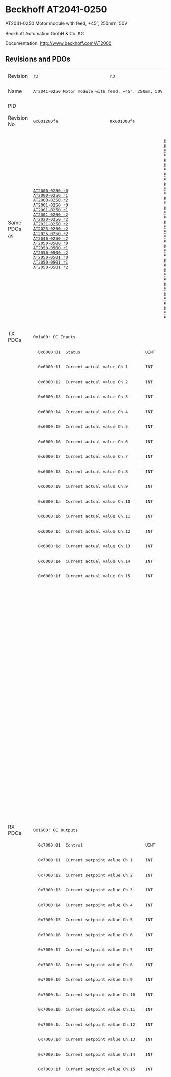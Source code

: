# Beckhoff AT2041-0250

AT2041-0250 Motor module with feed, +45°, 250mm, 50V

Beckhoff Automation GmbH & Co. KG

Documentation: <a href="http://www.beckhoff.com/AT2000">http://www.beckhoff.com/AT2000</a>

## Revisions and PDOs
<table>
<tr >
<td class="first">Revision</td>
<td ><pre>r2</pre></td>
<td ><pre>r3</pre></td>
<td ><pre>r4</pre></td>
<td ><pre>r5</pre></td>
<td ><pre>r6</pre></td>
<td ><pre>r7</pre></td>
<td ><pre>r8</pre></td>
</tr>
<tr >
<td class="first">Name</td>
<td  colspan=2 align="center"><pre>AT2041-0250 Motor module with feed, +45°, 250mm, 50V</pre></td>
<td  colspan=5 align="center"><pre>AT2041-0250 Motor module with feed, +45°, 250mm, 48V</pre></td>
</tr>
<tr >
<td class="first">PID</td>
<td  colspan=7 align="center"><pre>0x07f95012</pre></td>
</tr>
<tr >
<td class="first">Revision No</td>
<td ><pre>0x001200fa</pre></td>
<td ><pre>0x001300fa</pre></td>
<td ><pre>0x001400fa</pre></td>
<td ><pre>0x001500fa</pre></td>
<td ><pre>0x001600fa</pre></td>
<td ><pre>0x001700fa</pre></td>
<td ><pre>0x001800fa</pre></td>
</tr>
<tr >
<td class="first">Same PDOs as</td>
<td ><pre><a href="AT2000-0250">AT2000-0250 r0</a><br/><a href="AT2000-0250">AT2000-0250 r1</a><br/><a href="AT2000-0250">AT2000-0250 r2</a><br/><a href="AT2001-0250">AT2001-0250 r0</a><br/><a href="AT2001-0250">AT2001-0250 r1</a><br/><a href="AT2001-0250">AT2001-0250 r2</a><br/><a href="AT2020-0250">AT2020-0250 r2</a><br/><a href="AT2021-0250">AT2021-0250 r2</a><br/><a href="AT2025-0250">AT2025-0250 r2</a><br/><a href="AT2026-0250">AT2026-0250 r2</a><br/><a href="AT2040-0250">AT2040-0250 r2</a><br/><a href="AT2050-0500">AT2050-0500 r0</a><br/><a href="AT2050-0500">AT2050-0500 r1</a><br/><a href="AT2050-0500">AT2050-0500 r2</a><br/><a href="AT2050-0501">AT2050-0501 r0</a><br/><a href="AT2050-0501">AT2050-0501 r1</a><br/><a href="AT2050-0501">AT2050-0501 r2</a></pre></td>
<td  colspan=4 align="center"><pre><a href="AT2000-0250">AT2000-0250 r3</a><br/><a href="AT2000-0250">AT2000-0250 r4</a><br/><a href="AT2000-0250">AT2000-0250 r5</a><br/><a href="AT2000-0250">AT2000-0250 r6</a><br/><a href="AT2001-0250">AT2001-0250 r3</a><br/><a href="AT2001-0250">AT2001-0250 r4</a><br/><a href="AT2001-0250">AT2001-0250 r5</a><br/><a href="AT2001-0250">AT2001-0250 r6</a><br/><a href="AT2002-0249">AT2002-0249 r5</a><br/><a href="AT2002-0249">AT2002-0249 r6</a><br/><a href="AT2020-0250">AT2020-0250 r3</a><br/><a href="AT2020-0250">AT2020-0250 r4</a><br/><a href="AT2020-0250">AT2020-0250 r5</a><br/><a href="AT2020-0250">AT2020-0250 r6</a><br/><a href="AT2021-0250">AT2021-0250 r3</a><br/><a href="AT2021-0250">AT2021-0250 r4</a><br/><a href="AT2021-0250">AT2021-0250 r5</a><br/><a href="AT2021-0250">AT2021-0250 r6</a><br/><a href="AT2025-0250">AT2025-0250 r3</a><br/><a href="AT2025-0250">AT2025-0250 r4</a><br/><a href="AT2025-0250">AT2025-0250 r5</a><br/><a href="AT2025-0250">AT2025-0250 r6</a><br/><a href="AT2026-0250">AT2026-0250 r3</a><br/><a href="AT2026-0250">AT2026-0250 r4</a><br/><a href="AT2026-0250">AT2026-0250 r5</a><br/><a href="AT2026-0250">AT2026-0250 r6</a><br/><a href="AT2040-0250">AT2040-0250 r3</a><br/><a href="AT2040-0250">AT2040-0250 r4</a><br/><a href="AT2040-0250">AT2040-0250 r5</a><br/><a href="AT2040-0250">AT2040-0250 r6</a><br/><a href="AT2050-0500">AT2050-0500 r3</a><br/><a href="AT2050-0500">AT2050-0500 r4</a><br/><a href="AT2050-0500">AT2050-0500 r5</a><br/><a href="AT2050-0500">AT2050-0500 r6</a><br/><a href="AT2050-0501">AT2050-0501 r3</a><br/><a href="AT2050-0501">AT2050-0501 r4</a><br/><a href="AT2050-0501">AT2050-0501 r5</a><br/><a href="AT2050-0501">AT2050-0501 r6</a></pre></td>
<td  colspan=2 align="center"><pre><a href="AT2000-0233">AT2000-0233 r6</a><br/><a href="AT2000-0233">AT2000-0233 r7</a><br/><a href="AT2000-0233">AT2000-0233 r8</a><br/><a href="AT2000-0249">AT2000-0249 r8</a><br/><a href="AT2000-0250">AT2000-0250 r7</a><br/><a href="AT2000-0250">AT2000-0250 r8</a><br/><a href="AT2001-0250">AT2001-0250 r7</a><br/><a href="AT2001-0250">AT2001-0250 r8</a><br/><a href="AT2002-0249">AT2002-0249 r7</a><br/><a href="AT2002-0249">AT2002-0249 r8</a><br/><a href="AT2002-0250">AT2002-0250 r6</a><br/><a href="AT2002-0250">AT2002-0250 r7</a><br/><a href="AT2002-0250">AT2002-0250 r8</a><br/><a href="AT2020-0250">AT2020-0250 r7</a><br/><a href="AT2020-0250">AT2020-0250 r8</a><br/><a href="AT2021-0250">AT2021-0250 r7</a><br/><a href="AT2021-0250">AT2021-0250 r8</a><br/><a href="AT2025-0250">AT2025-0250 r7</a><br/><a href="AT2025-0250">AT2025-0250 r8</a><br/><a href="AT2026-0250">AT2026-0250 r7</a><br/><a href="AT2026-0250">AT2026-0250 r8</a><br/><a href="AT2040-0250">AT2040-0250 r7</a><br/><a href="AT2040-0250">AT2040-0250 r8</a><br/><a href="AT2042-0250">AT2042-0250 r8</a><br/><a href="AT2050-0500">AT2050-0500 r7</a><br/><a href="AT2050-0500">AT2050-0500 r8</a><br/><a href="AT2050-0501">AT2050-0501 r7</a><br/><a href="AT2050-0501">AT2050-0501 r8</a><br/><a href="ATH2000-0250">ATH2000-0250 r6</a><br/><a href="ATH2000-0250">ATH2000-0250 r7</a><br/><a href="ATH2000-0250">ATH2000-0250 r8</a><br/><a href="ATH2040-0250">ATH2040-0250 r6</a><br/><a href="ATH2040-0250">ATH2040-0250 r7</a><br/><a href="ATH2040-0250">ATH2040-0250 r8</a><br/><a href="ATH2050-0500">ATH2050-0500 r6</a><br/><a href="ATH2050-0500">ATH2050-0500 r7</a><br/><a href="ATH2050-0500">ATH2050-0500 r8</a><br/><a href="ATH2050-0501">ATH2050-0501 r6</a><br/><a href="ATH2050-0501">ATH2050-0501 r7</a><br/><a href="ATH2050-0501">ATH2050-0501 r8</a></pre></td>
</tr>
<tr class="txpdo pdosection">
<td class="first" rowspan=33 valign=top>TX PDOs</td>
<td colspan=7 align="left"><pre>0x1a00: CC Inputs</pre></td>
<td></td>
</tr>
<tr class="txpdo">
<td class="first" colspan=7 align="left"><pre>  0x6000:01  Status                          UINT</pre></td>
</tr>
<tr class="txpdo">
<td class="first" colspan=7 align="left"><pre>  0x6000:11  Current actual value Ch.1       INT</pre></td>
</tr>
<tr class="txpdo">
<td class="first" colspan=7 align="left"><pre>  0x6000:12  Current actual value Ch.2       INT</pre></td>
</tr>
<tr class="txpdo">
<td class="first" colspan=7 align="left"><pre>  0x6000:13  Current actual value Ch.3       INT</pre></td>
</tr>
<tr class="txpdo">
<td class="first" colspan=7 align="left"><pre>  0x6000:14  Current actual value Ch.4       INT</pre></td>
</tr>
<tr class="txpdo">
<td class="first" colspan=7 align="left"><pre>  0x6000:15  Current actual value Ch.5       INT</pre></td>
</tr>
<tr class="txpdo">
<td class="first" colspan=7 align="left"><pre>  0x6000:16  Current actual value Ch.6       INT</pre></td>
</tr>
<tr class="txpdo">
<td class="first" colspan=7 align="left"><pre>  0x6000:17  Current actual value Ch.7       INT</pre></td>
</tr>
<tr class="txpdo">
<td class="first" colspan=7 align="left"><pre>  0x6000:18  Current actual value Ch.8       INT</pre></td>
</tr>
<tr class="txpdo">
<td class="first" colspan=7 align="left"><pre>  0x6000:19  Current actual value Ch.9       INT</pre></td>
</tr>
<tr class="txpdo">
<td class="first" colspan=7 align="left"><pre>  0x6000:1a  Current actual value Ch.10      INT</pre></td>
</tr>
<tr class="txpdo">
<td class="first" colspan=7 align="left"><pre>  0x6000:1b  Current actual value Ch.11      INT</pre></td>
</tr>
<tr class="txpdo">
<td class="first" colspan=7 align="left"><pre>  0x6000:1c  Current actual value Ch.12      INT</pre></td>
</tr>
<tr class="txpdo">
<td class="first" colspan=7 align="left"><pre>  0x6000:1d  Current actual value Ch.13      INT</pre></td>
</tr>
<tr class="txpdo">
<td class="first" colspan=7 align="left"><pre>  0x6000:1e  Current actual value Ch.14      INT</pre></td>
</tr>
<tr class="txpdo">
<td class="first" colspan=7 align="left"><pre>  0x6000:1f  Current actual value Ch.15      INT</pre></td>
</tr>
<tr class="txpdo pdosection">
<td class="first" colspan=5 align="left"></td>
<td  colspan=2 align="left"><pre>0x1a01: CC Inputs 14 Ch</pre></td>
</tr>
<tr class="txpdo">
<td class="first" colspan=5 align="left"></td>
<td  colspan=2 align="left"><pre>  0x6000:01  Status                          UINT</pre></td>
</tr>
<tr class="txpdo">
<td class="first" colspan=5 align="left"></td>
<td  colspan=2 align="left"><pre>  0x6000:11  Current actual value Ch.1       INT</pre></td>
</tr>
<tr class="txpdo">
<td class="first" colspan=5 align="left"></td>
<td  colspan=2 align="left"><pre>  0x6000:12  Current actual value Ch.2       INT</pre></td>
</tr>
<tr class="txpdo">
<td class="first" colspan=5 align="left"></td>
<td  colspan=2 align="left"><pre>  0x6000:13  Current actual value Ch.3       INT</pre></td>
</tr>
<tr class="txpdo">
<td class="first" colspan=5 align="left"></td>
<td  colspan=2 align="left"><pre>  0x6000:14  Current actual value Ch.4       INT</pre></td>
</tr>
<tr class="txpdo">
<td class="first" colspan=5 align="left"></td>
<td  colspan=2 align="left"><pre>  0x6000:15  Current actual value Ch.5       INT</pre></td>
</tr>
<tr class="txpdo">
<td class="first" colspan=5 align="left"></td>
<td  colspan=2 align="left"><pre>  0x6000:16  Current actual value Ch.6       INT</pre></td>
</tr>
<tr class="txpdo">
<td class="first" colspan=5 align="left"></td>
<td  colspan=2 align="left"><pre>  0x6000:17  Current actual value Ch.7       INT</pre></td>
</tr>
<tr class="txpdo">
<td class="first" colspan=5 align="left"></td>
<td  colspan=2 align="left"><pre>  0x6000:18  Current actual value Ch.8       INT</pre></td>
</tr>
<tr class="txpdo">
<td class="first" colspan=5 align="left"></td>
<td  colspan=2 align="left"><pre>  0x6000:19  Current actual value Ch.9       INT</pre></td>
</tr>
<tr class="txpdo">
<td class="first" colspan=5 align="left"></td>
<td  colspan=2 align="left"><pre>  0x6000:1a  Current actual value Ch.10      INT</pre></td>
</tr>
<tr class="txpdo">
<td class="first" colspan=5 align="left"></td>
<td  colspan=2 align="left"><pre>  0x6000:1b  Current actual value Ch.11      INT</pre></td>
</tr>
<tr class="txpdo">
<td class="first" colspan=5 align="left"></td>
<td  colspan=2 align="left"><pre>  0x6000:1c  Current actual value Ch.12      INT</pre></td>
</tr>
<tr class="txpdo">
<td class="first" colspan=5 align="left"></td>
<td  colspan=2 align="left"><pre>  0x6000:1d  Current actual value Ch.13      INT</pre></td>
</tr>
<tr class="txpdo">
<td class="first" colspan=5 align="left"></td>
<td  colspan=2 align="left"><pre>  0x6000:1e  Current actual value Ch.14      INT</pre></td>
</tr>
<tr class="rxpdo pdosection">
<td class="first" rowspan=33 valign=top>RX PDOs</td>
<td colspan=7 align="left"><pre>0x1600: CC Outputs</pre></td>
<td></td>
</tr>
<tr class="rxpdo">
<td class="first" colspan=7 align="left"><pre>  0x7000:01  Control                         UINT</pre></td>
</tr>
<tr class="rxpdo">
<td class="first" colspan=7 align="left"><pre>  0x7000:11  Current setpoint value Ch.1     INT</pre></td>
</tr>
<tr class="rxpdo">
<td class="first" colspan=7 align="left"><pre>  0x7000:12  Current setpoint value Ch.2     INT</pre></td>
</tr>
<tr class="rxpdo">
<td class="first" colspan=7 align="left"><pre>  0x7000:13  Current setpoint value Ch.3     INT</pre></td>
</tr>
<tr class="rxpdo">
<td class="first" colspan=7 align="left"><pre>  0x7000:14  Current setpoint value Ch.4     INT</pre></td>
</tr>
<tr class="rxpdo">
<td class="first" colspan=7 align="left"><pre>  0x7000:15  Current setpoint value Ch.5     INT</pre></td>
</tr>
<tr class="rxpdo">
<td class="first" colspan=7 align="left"><pre>  0x7000:16  Current setpoint value Ch.6     INT</pre></td>
</tr>
<tr class="rxpdo">
<td class="first" colspan=7 align="left"><pre>  0x7000:17  Current setpoint value Ch.7     INT</pre></td>
</tr>
<tr class="rxpdo">
<td class="first" colspan=7 align="left"><pre>  0x7000:18  Current setpoint value Ch.8     INT</pre></td>
</tr>
<tr class="rxpdo">
<td class="first" colspan=7 align="left"><pre>  0x7000:19  Current setpoint value Ch.9     INT</pre></td>
</tr>
<tr class="rxpdo">
<td class="first" colspan=7 align="left"><pre>  0x7000:1a  Current setpoint value Ch.10    INT</pre></td>
</tr>
<tr class="rxpdo">
<td class="first" colspan=7 align="left"><pre>  0x7000:1b  Current setpoint value Ch.11    INT</pre></td>
</tr>
<tr class="rxpdo">
<td class="first" colspan=7 align="left"><pre>  0x7000:1c  Current setpoint value Ch.12    INT</pre></td>
</tr>
<tr class="rxpdo">
<td class="first" colspan=7 align="left"><pre>  0x7000:1d  Current setpoint value Ch.13    INT</pre></td>
</tr>
<tr class="rxpdo">
<td class="first" colspan=7 align="left"><pre>  0x7000:1e  Current setpoint value Ch.14    INT</pre></td>
</tr>
<tr class="rxpdo">
<td class="first" colspan=7 align="left"><pre>  0x7000:1f  Current setpoint value Ch.15    INT</pre></td>
</tr>
<tr class="rxpdo pdosection">
<td class="first" colspan=5 align="left"></td>
<td  colspan=2 align="left"><pre>0x1601: CC Outputs 14 Ch</pre></td>
</tr>
<tr class="rxpdo">
<td class="first" colspan=5 align="left"></td>
<td  colspan=2 align="left"><pre>  0x7000:01  Control                         UINT</pre></td>
</tr>
<tr class="rxpdo">
<td class="first" colspan=5 align="left"></td>
<td  colspan=2 align="left"><pre>  0x7000:11  Current setpoint value Ch.1     INT</pre></td>
</tr>
<tr class="rxpdo">
<td class="first" colspan=5 align="left"></td>
<td  colspan=2 align="left"><pre>  0x7000:12  Current setpoint value Ch.2     INT</pre></td>
</tr>
<tr class="rxpdo">
<td class="first" colspan=5 align="left"></td>
<td  colspan=2 align="left"><pre>  0x7000:13  Current setpoint value Ch.3     INT</pre></td>
</tr>
<tr class="rxpdo">
<td class="first" colspan=5 align="left"></td>
<td  colspan=2 align="left"><pre>  0x7000:14  Current setpoint value Ch.4     INT</pre></td>
</tr>
<tr class="rxpdo">
<td class="first" colspan=5 align="left"></td>
<td  colspan=2 align="left"><pre>  0x7000:15  Current setpoint value Ch.5     INT</pre></td>
</tr>
<tr class="rxpdo">
<td class="first" colspan=5 align="left"></td>
<td  colspan=2 align="left"><pre>  0x7000:16  Current setpoint value Ch.6     INT</pre></td>
</tr>
<tr class="rxpdo">
<td class="first" colspan=5 align="left"></td>
<td  colspan=2 align="left"><pre>  0x7000:17  Current setpoint value Ch.7     INT</pre></td>
</tr>
<tr class="rxpdo">
<td class="first" colspan=5 align="left"></td>
<td  colspan=2 align="left"><pre>  0x7000:18  Current setpoint value Ch.8     INT</pre></td>
</tr>
<tr class="rxpdo">
<td class="first" colspan=5 align="left"></td>
<td  colspan=2 align="left"><pre>  0x7000:19  Current setpoint value Ch.9     INT</pre></td>
</tr>
<tr class="rxpdo">
<td class="first" colspan=5 align="left"></td>
<td  colspan=2 align="left"><pre>  0x7000:1a  Current setpoint value Ch.10    INT</pre></td>
</tr>
<tr class="rxpdo">
<td class="first" colspan=5 align="left"></td>
<td  colspan=2 align="left"><pre>  0x7000:1b  Current setpoint value Ch.11    INT</pre></td>
</tr>
<tr class="rxpdo">
<td class="first" colspan=5 align="left"></td>
<td  colspan=2 align="left"><pre>  0x7000:1c  Current setpoint value Ch.12    INT</pre></td>
</tr>
<tr class="rxpdo">
<td class="first" colspan=5 align="left"></td>
<td  colspan=2 align="left"><pre>  0x7000:1d  Current setpoint value Ch.13    INT</pre></td>
</tr>
<tr class="rxpdo">
<td class="first" colspan=5 align="left"></td>
<td  colspan=2 align="left"><pre>  0x7000:1e  Current setpoint value Ch.14    INT</pre></td>
</tr>
</table>
